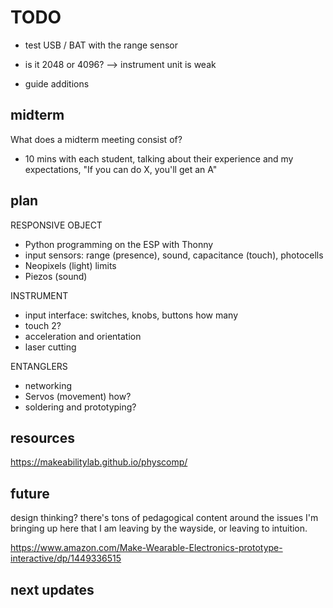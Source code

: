 # TODO

- test USB / BAT with the range sensor
- is it 2048 or 4096?
--> instrument unit is weak


- guide additions


## midterm

What does a midterm meeting consist of?
- 10 mins with each student, talking about their experience and my expectations, "If you can do X, you'll get an A"


## plan

RESPONSIVE OBJECT
- Python programming on the ESP with Thonny
- input sensors: range (presence), sound, capacitance (touch), photocells
- Neopixels (light) limits
- Piezos (sound)

INSTRUMENT
- input interface: switches, knobs, buttons how many
- touch 2?
- acceleration and orientation
- laser cutting

ENTANGLERS
- networking
- Servos (movement) how?
- soldering and prototyping?



## resources


https://makeabilitylab.github.io/physcomp/



## future

design thinking? there's tons of pedagogical content around the issues I'm bringing up here that I am leaving by the wayside, or leaving to intuition.

https://www.amazon.com/Make-Wearable-Electronics-prototype-interactive/dp/1449336515



## next updates


